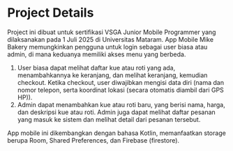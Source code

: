 # Project Details

Project ini dibuat untuk sertifikasi VSGA Junior Mobile Programmer yang dilaksanakan pada 1 Juli 2025 di Universitas Mataram.
App Mobile Mike Bakery memungkinkan pengguna untuk login sebagai user biasa atau admin, di mana keduanya memiliki akses menu yang berbeda.

1. User biasa dapat melihat daftar kue atau roti yang ada, menambahkannya ke keranjang, dan melihat keranjang, kemudian checkout. Ketika checkout, user diwajibkan mengisi data diri (nama dan nomor telepon, serta koordinat lokasi (secara otomatis diambil dari GPS HP)).
2.  Admin dapat menambahkan kue atau roti baru, yang berisi nama, harga, dan deskripsi kue atau roti. Admin juga dapat melihat daftar pesanan yang masuk ke sistem dan melihat detail dari pesanan tersebut.

App mobile ini dikembangkan dengan bahasa Kotlin, memanfaatkan storage berupa Room, Shared Preferences, dan Firebase (firestore).
